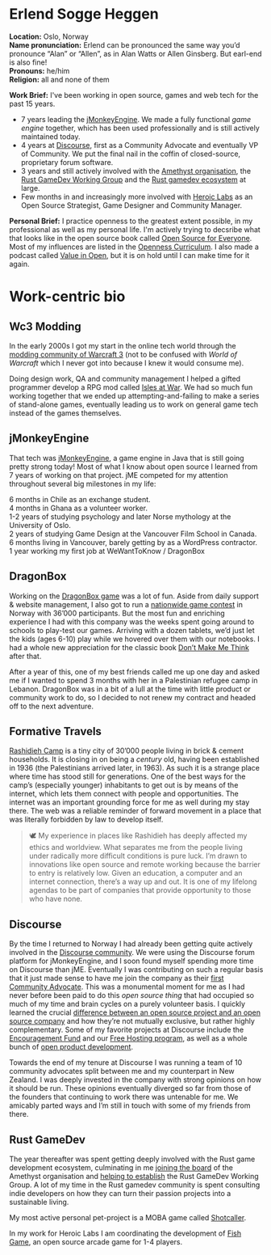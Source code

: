# Erlend Sogge Heggen

**Location:** Oslo, Norway\
**Name pronunciation:** Erlend can be pronounced the same way you’d pronounce “Alan” or “Allen”, as in Alan Watts or Allen Ginsberg. But earl-end is also fine!\
**Pronouns:** he/him\
**Religion:** all and none of them

**Work Brief:** I've been working in open source, games and web tech for the past 15 years.
- 7 years leading the [jMonkeyEngine](https://jmonkeyengine.org/). We made a fully functional *game engine* together, which has been used professionally and is still actively maintained today.
- 4 years at [Discourse](https://www.discourse.org/), first as a Community Advocate and eventually VP of Community. We put the final nail in the coffin of closed-source, proprietary forum software.
- 3 years and still actively involved with the [Amethyst organisation](https://amethyst.rs/), the [Rust GameDev Working Group](https://www.rust-lang.org/governance/wgs/gamedev) and the [Rust gamedev ecosystem](https://arewegameyet.rs/) at large.
- Few months in and increasingly more involved with [Heroic Labs](https://heroiclabs.com/) as an Open Source Strategist, Game Designer and Community Manager. 

**Personal Brief:**
I practice openness to the greatest extent possible, in my professional as well as my personal life. I'm actively trying to decsribe what that looks like in the open source book called [Open Source for Everyone](https://openeveryone.substack.com/p/open-source-for-everyone). Most of my influences are listed in the [Openness Curriculum](https://github.com/equitableopen/openness-movement_curriculum). I also made a podcast called [Value in Open](https://www.valueinopen.fm/), but it is on hold until I can make time for it again.

# **Work-centric bio**

## Wc3 Modding

In the early 2000s I got my start in the online tech world through the [modding community of Warcraft 3](https://www.pcgamesn.com/warcraft-iii/warcraft-3-mods-dota-league-of-legends) (not to be confused with *World of Warcraft* which I never got into because I knew it would consume me).

Doing design work, QA and community management I helped a gifted programmer develop a RPG mod called [Isles at War](https://www.epicwar.com/maps/32342/). We had so much fun working together that we ended up attempting-and-failing to make a series of stand-alone games, eventually leading us to work on general game tech instead of the games themselves.

## jMonkeyEngine

That tech was [jMonkeyEngine](https://jmonkeyengine.org/), a game engine in Java that is still going pretty strong today! Most of what I know about open source I learned from 7 years of working on that project. jME competed for my attention throughout several big milestones in my life:

6 months in Chile as an exchange student.\
4 months in Ghana as a volunteer worker.\
1-2 years of studying psychology and later Norse mythology at the University of Oslo.\
2 years of studying Game Design at the Vancouver Film School in Canada.\
6 months living in Vancouver, barely getting by as a WordPress contractor.\
1 year working my first job at WeWantToKnow / DragonBox

## DragonBox

Working on the [DragonBox game](https://dragonbox.com/) was a lot of fun. Aside from daily support & website management, I also got to run a [nationwide game contest](https://dragonbox.com/about/algebra-challenge) in Norway with 36’000 participants. But the most fun and enriching experience I had with this company was the weeks spent going around to schools to play-test our games. Arriving with a dozen tablets, we’d just let the kids (ages 6-10) play while we hovered over them with our notebooks. I had a whole new appreciation for the classic book [Don’t Make Me Think](https://www.goodreads.com/book/show/18197267-don-t-make-me-think-revisited) after that.

After a year of this, one of my best friends called me up one day and asked me if I wanted to spend 3 months with her in a Palestinian refugee camp in Lebanon. DragonBox was in a bit of a lull at the time with little product or community work to do, so I decided to not renew my contract and headed off to the next adventure.

## Formative Travels

[Rashidieh Camp](https://www.unrwa.org/where-we-work/lebanon/rashidieh-camp) is a tiny city of 30’000 people living in brick & cement households. It is closing in on being a *century* old, having been established in 1936 (the Palestinians arrived later, in 1963). As such it is a strange place where time has stood still for generations. One of the best ways for the camp’s (especially younger) inhabitants to get out is by means of the internet, which lets them connect with people and opportunities. The internet was an important grounding force for me as well during my stay there. The web was a reliable reminder of forward movement in a place that was literally forbidden by law to develop itself.

> 🕊 My experience in places like Rashidieh has deeply affected my ethics and worldview. What separates me from the people living under radically more difficult conditions is pure luck. I’m drawn to innovations like open source and remote working because the barrier to entry is relatively low. Given an education, a computer and an internet connection, there’s a way up and out. It is one of my lifelong agendas to be part of companies that provide opportunity to those who have none.

## Discourse

By the time I returned to Norway I had already been getting quite actively involved in the [Discourse community](https://meta.discourse.org/). We were using the Discourse forum platform for jMonkeyEngine, and I soon found myself spending more time on Discourse than jME. Eventually I was contributing on such a regular basis that it just made sense to have me join the company as their [first Community Advocate](https://blog.discourse.org/2015/12/discourse-team-grows-by-50/). This was a monumental moment for me as I had never before been paid to do this *open source thing* that had occupied so much of my time and brain cycles on a purely volunteer basis. I quickly learned the crucial [difference between an open source project and an open source company](https://meta.discourse.org/t/which-is-better-discourse-or-flarum/71726/7) and how they’re not mutually exclusive, but rather highly complementary. Some of my favorite projects at Discourse include the [Encouragement Fund](https://blog.discourse.org/2017/02/the-discourse-encouragement-fund/) and our [Free Hosting program](https://blog.discourse.org/2018/11/free-hosting-for-open-source-v2/), as well as a whole bunch of [open product development](https://meta.discourse.org/u/erlend_sh/summary).

Towards the end of my tenure at Discourse I was running a team of 10 community advocates split between me and my counterpart in New Zealand. I was deeply invested in the company with strong opinions on how it should be run. These opinions eventually diverged so far from those of the founders that continuing to work there was untenable for me. We amicably parted ways and I’m still in touch with some of my friends from there.

## Rust GameDev

The year thereafter was spent getting deeply involved with the Rust game development ecosystem, culminating in me [joining the board](https://community.amethyst.rs/t/welcome-say-hello/99/4) of the Amethyst organisation and [helping to establish](https://internals.rust-lang.org/t/a-working-group-for-rust-game-development/8240) the Rust GameDev Working Group. A lot of my time in the Rust gamedev community is spent consulting indie developers on how they can turn their passion projects into a sustainable living.

My most active personal pet-project is a MOBA game called [Shotcaller](https://github.com/amethyst/shotcaller).

In my work for Heroic Labs I am coordinating the development of [Fish Game](https://forum.heroiclabs.com/t/fish-game-an-open-reference-game-using-nakama-for-multiplayer/1279?u=erlend_sh), an open source arcade game for 1-4 players.

